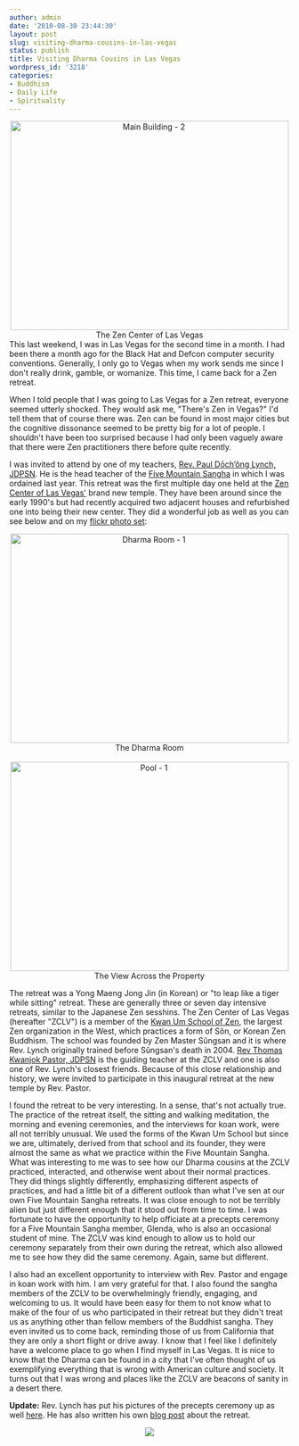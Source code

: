 ```yaml
---
author: admin
date: '2010-08-30 23:44:30'
layout: post
slug: visiting-dharma-cousins-in-las-vegas
status: publish
title: Visiting Dharma Cousins in Las Vegas
wordpress_id: '3218'
categories:
- Buddhism
- Daily Life
- Spirituality
---
```

<div align="center"><a href="http://www.flickr.com/photos/albill/4942399442/" title="Main Building - 2 by albill, on Flickr"><img src="http://farm5.static.flickr.com/4116/4942399442_83ab920634.jpg" width="500" height="375" alt="Main Building - 2" /></a><br>The Zen Center of Las Vegas</div>
This last weekend, I was in Las Vegas for the second time in a month. I had been there a month ago for the Black Hat and Defcon computer security conventions. Generally, I only go to Vegas when my work sends me since I don't really drink, gamble, or womanize. This time, I came back for a Zen retreat.

When I told people that I was going to Las Vegas for a Zen retreat, everyone seemed utterly shocked. They would ask me, "There's Zen in Vegas?" I'd tell them that of course there was. Zen can be found in most major cities but the cognitive dissonance seemed to be pretty big for a lot of people. I shouldn't have been too surprised because I had only been vaguely aware that there were Zen practitioners there before quite recently.

I was invited to attend by one of my teachers, <a href="http://www.oezc.com/guidingteacher.html">Rev. Paul Dōch’ŏng Lynch, JDPSN</a>. He is the head teacher of the <a href="http://www.fivemountain.org/">Five Mountain Sangha</a> in which I was ordained last year. This retreat was the first multiple day one held at the <a href="http://www.lasvegaszencenter.com/Welcome_to_Las_Vegas_Zen.html">Zen Center of Las Vegas'</a> brand new temple. They have been around since the early 1990's but had recently acquired two adjacent houses and refurbished one into being their new center. They did a wonderful job as well as you can see below and on my <a href="http://www.flickr.com/photos/albill/sets/72157624841568414/with/4941822171/">flickr photo set</a>: 

<div align="center"><a href="http://www.flickr.com/photos/albill/4941811495/" title="Dharma Room - 1 by albill, on Flickr"><img src="http://farm5.static.flickr.com/4082/4941811495_149b8d7e5c.jpg" width="500" height="375" alt="Dharma Room - 1" /></a><br>The Dharma Room</div>
<div>&nbsp;</div>
<div align="center"><a href="http://www.flickr.com/photos/albill/4942399738/" title="Pool - 1 by albill, on Flickr"><img src="http://farm5.static.flickr.com/4101/4942399738_64b55dc8f8.jpg" width="500" height="375" alt="Pool - 1" /></a><br>The View Across the Property</div>

The retreat was a Yong Maeng Jong Jin (in Korean) or "to leap like a tiger while sitting" retreat. These are generally three or seven day intensive retreats, similar to the Japanese Zen sesshins. The Zen Center of Las Vegas (hereafter "ZCLV") is a member of the <a href="http://www.kwanumzen.org/">Kwan Um School of Zen</a>, the largest Zen organization in the West, which practices a form of Sŏn, or Korean Zen Buddhism. The school was founded by Zen Master Sŭngsan and it is where Rev. Lynch originally trained before Sŭngsan's death in 2004. <a href="http://www.lasvegaszencenter.com/Guiding_Teacher-Las_Vegas_Zen_Center-Great_Bright_Zen_Las_Vegas-Thom_Pastor.html">Rev Thomas Kwanjok Pastor, JDPSN</a> is the guiding teacher at the ZCLV and one is also one of Rev. Lynch's closest friends. Because of this close relationship and history, we were invited to participate in this inaugural retreat at the new temple by Rev. Pastor.

I found the retreat to be very interesting. In a sense, that's not actually true. The practice of the retreat itself, the sitting and walking meditation, the morning and evening ceremonies, and the interviews for koan work, were all not terribly unusual. We used the forms of the Kwan Um School but since we are, ultimately, derived from that school and its founder, they were almost the same as what we practice within the Five Mountain Sangha. What was interesting to me was to see how our Dharma cousins at the ZCLV practiced, interacted, and otherwise went about their normal practices. They did things slightly differently, emphasizing different aspects of practices, and had a little bit of a different outlook than what I've sen at our own Five Mountain Sangha retreats. It was close enough to not be terribly alien but just different enough that it stood out from time to time. I was fortunate to have the opportunity to help officiate at a precepts ceremony for a Five Mountain Sangha member, Glenda, who is also an occasional student of mine. The ZCLV was kind enough to allow us to hold our ceremony separately from their own during the retreat, which also allowed me to see how they did the same ceremony. Again, same but different. 

I also had an excellent opportunity to interview with Rev. Pastor and engage in koan work with him. I am very grateful for that. I also found the sangha members of the ZCLV to be overwhelmingly friendly, engaging, and welcoming to us. It would have been easy for them to not know what to make of the four of us who participated in their retreat but they didn't treat us as anything other than fellow members of the Buddhist sangha. They even invited us to come back, reminding those of us from California that they are only a short flight or drive away. I know that I feel like I definitely have a welcome place to go when I find myself in Las Vegas. It is nice to know that the Dharma can be found in a city that I've often thought of us exemplifying everything that is wrong with American culture and society. It turns out that I was wrong and places like the ZCLV are beacons of sanity in a desert there.  

<strong>Update:</strong> Rev. Lynch has put his pictures of the precepts ceremony up as well <a href="http://picasaweb.google.com/FiveMounatinOrder/RetreatZCLVAug2010#">here</a>. He has also written his own <a href="http://zenmirror.blogspot.com/2010/08/zen-center-of-las-vegas-retreat.html">blog post</a> about the retreat.

<div align="center"><a href="http://picasaweb.google.com/FiveMounatinOrder/RetreatZCLVAug2010#5511466116857929986"><img src="http://lh3.ggpht.com/_bfe_Pji6A0E/THypO3brIQI/AAAAAAAALUI/Vm6xqjh3IG4/s640/IMG_6271.JPG"></a></div>
